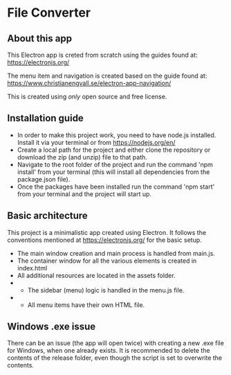 File Converter
==============

## About this app
This Electron app is creted from scratch using the guides found at:
https://electronjs.org/

The menu item and navigation is created based on the guide found at:
https://www.christianengvall.se/electron-app-navigation/

This is created using _only_ open source and free license.

## Installation guide

* In order to make this project work, you need to have node.js installed. Install it via your terminal or from https://nodejs.org/en/
* Create a local path for the project and either clone the repository or download the zip (and unzip) file to that path.
* Navigate to the root folder of the project and run the command 'npm install' from your terminal (this will install all dependencies from the package.json file).
* Once the packages have been installed run the command 'npm start' from your terminal and the project will start up.

## Basic architecture 

This project is a minimalistic app created using Electron. It follows the conventions mentioned at https://electronjs.org/ for the basic setup.

* The main window creation and main process is handled from main.js.
* The container window for all the various elements is created in index.html
* All additional resources are located in the assets folder.
* * The sidebar (menu) logic is handled in the menu.js file.
* * All menu items have their own HTML file.

## Windows .exe issue
There can be an issue (the app will open twice) with creating a new .exe file for Windows, when one already exists. 
It is recommended to delete the contents of the release folder, even though the script is set to overwrite the contents.
